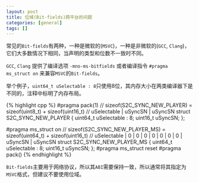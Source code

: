 ```yaml
---
layout: post
title: 位域(Bit-fields)跨平台的问题
categories: [general]
tags: []
---
```


常见的`Bit-fields`有两种，一种是微软的(`MSVC`)，一种是非微软的(`GCC`, `Clang`)，它们大多数情况下相同，当声明的类型和位数不一致时不同。

`GCC`, `Clang` 提供了编译选项 `-mno-ms-bitfields` 或者编译指令 `#pragma ms_struct on` 来兼容`MSVC`的`Bit-fields`。

举个例子，`uint64_t uSelectable : 8`只使用8位，其内存大小在两类编译器下是不同的，注释中标明了内存布局。

{% highlight cpp %}
#pragma	pack(1)
// sizeof(S2C_SYNC_NEW_PLAYER) = sizeof(uint8_t) + sizeof(uint16_t)
// uSelectable | uSyncSN | uSyncSN
struct S2C_SYNC_NEW_PLAYER 
{
	uint64_t uSelectable : 8;
	uint16_t uSyncSN;
};

#pragma ms_struct on
// sizeof(S2C_SYNC_NEW_PLAYER_MS) = sizeof(uint64_t) + sizeof(uint16_t)
// uSelectable | 0 | 0 | 0 | 0 | 0 | 0 | 0 | uSyncSN | uSyncSN
struct S2C_SYNC_NEW_PLAYER_MS 
{
    uint64_t uSelectable : 8;
    uint16_t uSyncSN;
};
#pragma ms_struct reset
#pragma	pack()
{% endhighlight %}
	
`Bit-fields`主要用于网络协议，所以其`ABI`需要保持一致，所以通常将其指定为`MSVC`格式，但建议不要使用位域。